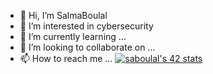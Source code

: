 - 👋 Hi, I’m SalmaBoulal
- 👀 I’m interested in cybersecurity 
- 🌱 I’m currently learning ...
- 💞️ I’m looking to collaborate on ...
- 📫 How to reach me ...
<a href="https://github.com/oakoudad/badge42"><img src="https://badge.mediaplus.ma/darkblue/saboulal" alt="saboulal's 42 stats" /></a>

<!---
Sboulal/Sboulal is a ✨ special ✨ repository because its `README.md` (this file) appears on your GitHub profile.
You can click the Preview link to take a look at your changes.
--->
